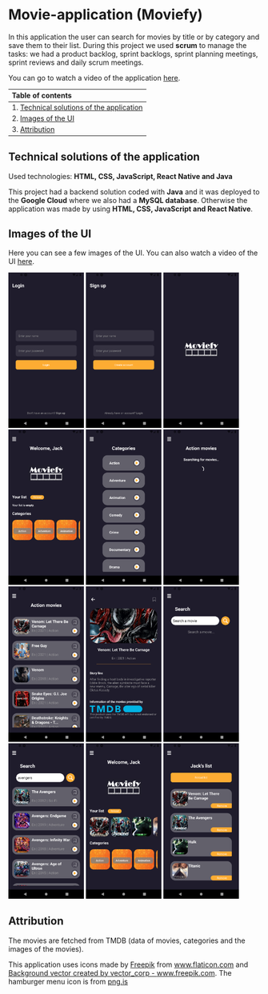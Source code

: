 # Movie-application (Moviefy)

In this application the user can search for movies by title or by category and save them to their list.
During this project we used **scrum** to manage the tasks: we had a product backlog, sprint backlogs, sprint planning meetings, sprint reviews and daily scrum meetings.

You can go to watch a video of the application [here](https://jennilehtonen.github.io/Movie-application/video.html).

|Table of contents|
|:------------- |
|1. [Technical solutions of the application](#Technical-solutions-of-the-application)|
|2. [Images of the UI](#Images-of-the-UI)|
|3. [Attribution](#Attribution)|

## Technical solutions of the application
Used technologies: **HTML, CSS, JavaScript, React Native and Java**

This project had a backend solution coded with **Java** and it was deployed to the **Google Cloud** where we also had a **MySQL database**. Otherwise the application was made by using **HTML, CSS, JavaScript and React Native**.

## Images of the UI
Here you can see a few images of the UI. You can also watch a video of the UI [here](https://jennilehtonen.github.io/Movie-application/video.html).

<img src="image1.png" width="30%" height="30%"> <img src="image11.png" width="30%" height="30%"> <img src="image12.png" width="30%" height="30%">
<img src="image2.png" width="30%" height="30%"> <img src="image3.png" width="30%" height="30%"> <img src="image4.png" width="30%" height="30%">
<img src="image5.png" width="30%" height="30%"> <img src="image6.png" width="30%" height="30%"> <img src="image7.png" width="30%" height="30%"> 
<img src="image8.png" width="30%" height="30%"> <img src="image9.png" width="30%" height="30%"> <img src="image10.png" width="30%" height="30%">


## Attribution
The movies are fetched from TMDB (data of movies, categories and the images of the movies). 

This application uses icons made by <a href="https://www.freepik.com" title="Freepik">Freepik</a> from <a href="https://www.flaticon.com/" title="Flaticon">www.flaticon.com</a> and <a href='https://www.freepik.com/vectors/background'>Background vector created by vector_corp - www.freepik.com</a>. The hamburger menu icon is from <a href="https://png.is/f/call-610-465-white-hamburger-menu-icon-png/m2i8G6G6b1m2A0G6-201907232310.html">png.is</a>
